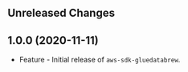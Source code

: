 Unreleased Changes
------------------

1.0.0 (2020-11-11)
------------------

* Feature - Initial release of `aws-sdk-gluedatabrew`.

